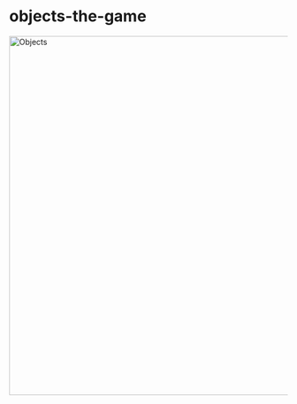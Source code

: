 # objects-the-game
<img width="650" alt="Objects" src="https://github.com/user-attachments/assets/5dab625f-de37-4288-a2a9-981631d9a09d">
